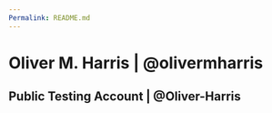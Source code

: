 ```yaml
---
Permalink: README.md
---
```

# Oliver M. Harris | @olivermharris
## Public Testing Account | @Oliver-Harris
